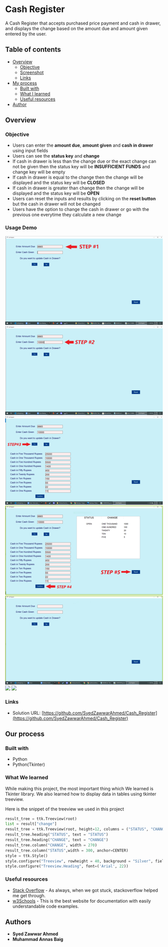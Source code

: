 # Cash Register

A Cash Register that accepts purchased price payment and cash in drawer, and displays the change based on the amount due and amount given entered by the user.

## Table of contents

- [Overview](#overview)
  - [Objective](#objective)
  - [Screenshot](#screenshot)
  - [Links](#links)
- [My process](#my-process)
  - [Built with](#built-with)
  - [What I learned](#what-i-learned)
  - [Useful resources](#useful-resources)
- [Author](#author)

## Overview

### Objective

- Users can enter the **amount due**, **amount given** and **cash in drawer** using input fields
- Users can see the **status key** and **change**
- If cash in drawer is less than the change due or the exact change can not be given then the status key will be **INSUFFICIENT FUNDS** and change key will be empty
- If cash in drawer is equal to the change then the change will be displayed and the status key will be **CLOSED**
- If cash in drawer is greater than change then the change will be displayed and the status key will be **OPEN** 
- Users can reset the inputs and results by clicking on the **reset button** but the cash in drawer will not be changed
- Users have the option to change the cash in drawer or go with the previous one everytime they calculate a new change


### Usage Demo

![](screenshots/step1.png)
![](screenshots/step2.png)
![](screenshots/step3.png)
![](screenshots/step4.png)
![](screenshots/step5.png)
![](screenshots/step6.png)
![](screenshots/step7.png)

### Links

- Solution URL: [https://github.com/SyedZawwarAhmed/Cash_Register](https://github.com/SyedZawwarAhmed/Cash_Register)

## Our process

### Built with

- Python 
- Python(Tkinter)

### What We learned

While making this project, the most important thing which We learned is Tkinter library. We also learned how to display data in tables using tkinter treeview.

Here is the snippet of the treeview we used in this project
```py
result_tree = ttk.Treeview(root)   
list = result["change"]
result_tree = ttk.Treeview(root, height=12, columns = ("STATUS", "CHANGE", "Change"), show = 'headings') 
result_tree.heading("STATUS", text = "STATUS")
result_tree.heading("CHANGE", text = "CHANGE")
result_tree.column("CHANGE", width = 270)
result_tree.column("STATUS",width = 300, anchor=CENTER)
style = ttk.Style()
style.configure("Treeview", rowheight = 40, background = "Silver", fieldbackground = "Silver")
style.configure("Treeview.Heading", font=('Arial', 22))	
```

### Useful resources

- [Stack Overflow](https://www.stackoverflow.com) - As always, when we got stuck, stackoverflow helped me get through.
- [w3Schools](https://www.w3schools.com) - This is the best website for documentation with easily understandable code examples.

## Authors

- **Syed Zawwar Ahmed**
- **Muhammad Annas Baig**